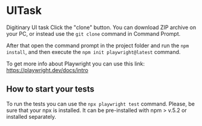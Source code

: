 # UITask
Digitinary UI task
Click the "clone" button. You can download ZIP archive on your PC, or instead use the `git clone`
command in Command Prompt.

After that open the command prompt in the project folder and run the
`npm install`, and then execute the `npm init playwright@latest` command.

To get more info about Playwright you can use this link:
https://playwright.dev/docs/intro

## How to start your tests
To run the tests you can use the `npx playwright test` command. Please, be sure that
your npx is installed. It can be pre-installed with npm > v.5.2 or installed separately.